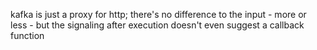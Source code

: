 kafka is just a proxy for http; there's no difference to the input - more or less - but the signaling after execution doesn't even suggest a callback function